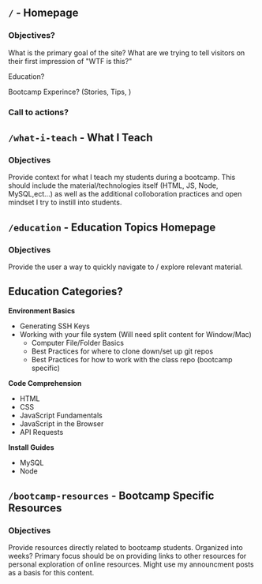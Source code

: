 ## `/` - Homepage

### Objectives?

What is the primary goal of the site? What are we trying to tell visitors on their first impression of "WTF is this?"

Education?

Bootcamp Experince? (Stories, Tips, )

### Call to actions?

## `/what-i-teach` - What I Teach

### Objectives

Provide context for what I teach my students during a bootcamp. This should include the material/technologies itself (HTML, JS, Node, MySQL,ect...) as well as the additional colloboration practices and open mindset I try to instill into students.

## `/education` - Education Topics Homepage

### Objectives

Provide the user a way to quickly navigate to / explore relevant material.

## Education Categories?

**Environment Basics**
- Generating SSH Keys
- Working with your file system (Will need split content for Window/Mac)
    - Computer File/Folder Basics
    - Best Practices for where to clone down/set up git repos
    - Best Practices for how to work with the class repo (bootcamp specific)

**Code Comprehension**
- HTML
- CSS
- JavaScript Fundamentals
- JavaScript in the Browser
- API Requests

**Install Guides**
- MySQL
- Node

## `/bootcamp-resources` - Bootcamp Specific Resources

### Objectives

Provide resources directly related to bootcamp students. Organized into weeks? Primary focus should be on providing links to other resources for personal exploration of online resources. Might use my announcment posts as a basis for this content.